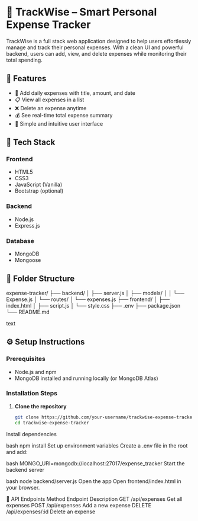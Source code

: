 # 💸 TrackWise – Smart Personal Expense Tracker

TrackWise is a full stack web application designed to help users effortlessly manage and track their personal expenses. With a clean UI and powerful backend, users can add, view, and delete expenses while monitoring their total spending.

## 🚀 Features

- 📅 Add daily expenses with title, amount, and date  
- 📋 View all expenses in a list  
- ❌ Delete an expense anytime  
- 💰 See real-time total expense summary  
- 🎯 Simple and intuitive user interface  

## 🧱 Tech Stack

### Frontend
- HTML5  
- CSS3  
- JavaScript (Vanilla)  
- Bootstrap (optional)  

### Backend
- Node.js  
- Express.js  

### Database
- MongoDB  
- Mongoose  

## 📁 Folder Structure
expense-tracker/
├── backend/
│ ├── server.js
│ ├── models/
│ │ └── Expense.js
│ └── routes/
│ └── expenses.js
├── frontend/
│ ├── index.html
│ ├── script.js
│ └── style.css
├── .env
├── package.json
└── README.md

text

## ⚙️ Setup Instructions

### Prerequisites
- Node.js and npm  
- MongoDB installed and running locally (or MongoDB Atlas)  

### Installation Steps

1. **Clone the repository**
   ```bash
   git clone https://github.com/your-username/trackwise-expense-tracker.git
   cd trackwise-expense-tracker
Install dependencies

bash
npm install
Set up environment variables
Create a .env file in the root and add:

bash
MONGO_URI=mongodb://localhost:27017/expense_tracker
Start the backend server

bash
node backend/server.js
Open the app
Open frontend/index.html in your browser.

🧪 API Endpoints
Method	Endpoint	Description
GET	/api/expenses	Get all expenses
POST	/api/expenses	Add a new expense
DELETE	/api/expenses/:id	Delete an expense
